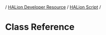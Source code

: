 / [HALion Developer Resource](../../HALion-Developer-Resource.md) / [HALion Script](./HALion-Script.md) /

# Class Reference

